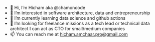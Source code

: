 <!--
![](https://github-readme-stats.vercel.app/api?username=chamoncode&orgs=adeo&show_icons=true&count_private=true)
-->

- 👋 Hi, I’m Hicham aka @chamoncode
- 👀 I’m interested in software architecture, data and entrepreneurship
- 🌱 I’m currently learning data science and github actions
- 💞️ I’m looking for freelance missions as a tech lead or technical data architect I can act as CTO for small/medium companies 
- 📫 You can reach me at hicham.amchaar.pro@gmail.com

<!---
chamoncode/chamoncode is a ✨ special ✨ repository because its `README.md` (this file) appears on your GitHub profile.
You can click the Preview link to take a look at your changes.
--->
